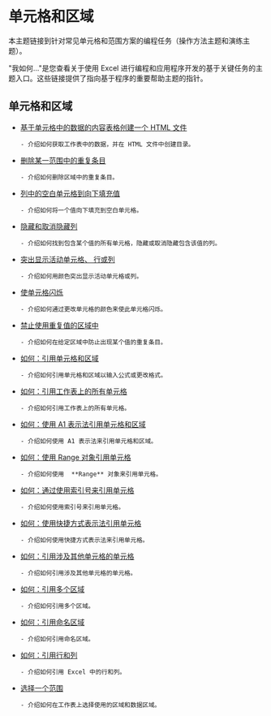 
# 单元格和区域

本主题链接到针对常见单元格和范围方案的编程任务（操作方法主题和演练主题）。

"我如何..."是您查看关于使用 Excel 进行编程和应用程序开发的基于关键任务的主题入口。这些链接提供了指向基于程序的重要帮助主题的指针。

## 单元格和区域


- [基于单元格中的数据的内容表格创建一个 HTML 文件](06cc875a-22dc-4d83-86e3-99fa142f2426.md)
    
      - 介绍如何获取工作表中的数据，并在 HTML 文件中创建目录。
    
- [删除某一范围中的重复条目](22ca07fd-1f69-409a-85e1-247740d87e8e.md)
    
      - 介绍如何删除区域中的重复条目。
    
- [列中的空白单元格到向下填充值](3d92a4c3-b2fa-4f7c-be97-2ffbf2f2bb06.md)
    
      - 介绍如何将一个值向下填充到空白单元格。
    
- [隐藏和取消隐藏列](fbfd24bb-9862-4895-9ac4-3e4f92197ede.md)
    
      - 介绍如何找到包含某个值的所有单元格，隐藏或取消隐藏包含该值的列。
    
- [突出显示活动单元格、 行或列](51a30ffb-77f2-4bd7-8eb6-b6781dc55d43.md)
    
      - 介绍如何用颜色突出显示活动单元格或列。
    
- [使单元格闪烁](0494fc11-b3d5-4462-aa57-31756cd5a2e7.md)
    
      - 介绍如何通过更改单元格的颜色来使此单元格闪烁。
    
- [禁止使用重复值的区域中](5d5701a1-a2d2-438b-b420-f5436529bc0e.md)
    
      - 介绍如何在给定区域中防止出现某个值的重复条目。
    
- [如何：引用单元格和区域](a16caa8d-21c9-ff33-347b-ce671248a92d.md)
    
      - 介绍如何引用单元格和区域以输入公式或更改格式。
    
- [如何：引用工作表上的所有单元格](fbed1840-e9eb-a7a0-f780-f98939e9bac6.md)
    
      - 介绍如何引用工作表上的所有单元格。
    
- [如何：使用 A1 表示法引用单元格和区域](c98741c5-465e-137f-872d-185a20068d4a.md)
    
      - 介绍如何使用 A1 表示法来引用单元格和区域。
    
- [如何：使用 Range 对象引用单元格](89c2d61d-823a-9376-d827-2ec5ae200d80.md)
    
      - 介绍如何使用  **Range** 对象来引用单元格。
    
- [如何：通过使用索引号来引用单元格](5671563b-9a20-3124-58d9-cfa02fac5312.md)
    
      - 介绍如何使用索引号来引用单元格。
    
- [如何：使用快捷方式表示法引用单元格](32426c8d-a2f6-dae5-7507-ff19582fa170.md)
    
      - 介绍如何使用快捷方式表示法来引用单元格。
    
- [如何：引用涉及其他单元格的单元格](fbdcddea-917c-1813-57a5-21df1c8102de.md)
    
      - 介绍如何引用涉及其他单元格的单元格。
    
- [如何：引用多个区域](11ac8eec-c754-d4e9-373c-84f04355d198.md)
    
      - 介绍如何引用多个区域。
    
- [如何：引用命名区域](74119715-2208-b932-f47c-7fad334c3fc6.md)
    
      - 介绍如何引用命名区域。
    
- [如何：引用行和列](a03acade-9e40-6a26-6a48-2d7a76d0f722.md)
    
      - 介绍如何引用 Excel 中的行和列。
    
- [选择一个范围](4ec2e533-74b3-448d-90aa-1e2a624490b8.md)
    
      - 介绍如何在工作表上选择使用的区域和数据区域。
    
